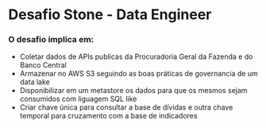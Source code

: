# Desafio Stone - Data Engineer
### O desafio implica em:
* Coletar dados de APIs publicas da Procuradoria Geral da Fazenda e do Banco Central
* Armazenar no AWS S3 seguindo as boas práticas de governancia de um data lake
* Disponibilizar em um metastore os dados para que os mesmos sejam consumidos com liguagem SQL like
* Criar chave única para consultar a base de dívidas e outra chave temporal para cruzamento com a base de indicadores
